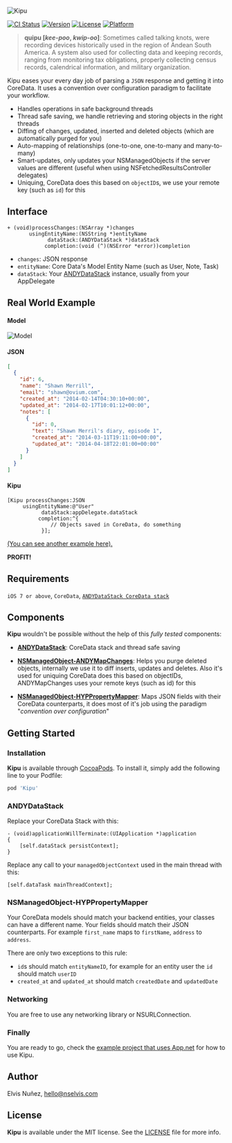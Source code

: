 ![Kipu](https://github.com/NSElvis/Kipu/blob/master/Images/logo.png)

[![CI Status](http://img.shields.io/travis/NSElvis/Kipu.svg?style=flat)](https://travis-ci.org/NSElvis/Kipu)
[![Version](https://img.shields.io/cocoapods/v/Kipu.svg?style=flat)](http://cocoadocs.org/docsets/Kipu)
[![License](https://img.shields.io/cocoapods/l/Kipu.svg?style=flat)](http://cocoadocs.org/docsets/Kipu)
[![Platform](https://img.shields.io/cocoapods/p/Kipu.svg?style=flat)](http://cocoadocs.org/docsets/Kipu)

>**quipu [*kee-poo*, *kwip-oo*]**: Sometimes called talking knots, were recording devices historically used in the region of Andean South America. A system also used for collecting data and keeping records, ranging from monitoring tax obligations, properly collecting census records, calendrical information, and military organization.

Kipu eases your every day job of parsing a `JSON` response and getting it into CoreData. It uses a convention over configuration paradigm to facilitate your workflow.

* Handles operations in safe background threads
* Thread safe saving, we handle retrieving and storing objects in the right threads
* Diffing of changes, updated, inserted and deleted objects (which are automatically purged for you)
* Auto-mapping of relationships (one-to-one, one-to-many and many-to-many)
* Smart-updates, only updates your NSManagedObjects if the server values are different (useful when using NSFetchedResultsController delegates)
* Uniquing, CoreData does this based on `objectID`s, we use your remote key (such as `id`) for this

## Interface

```objc
+ (void)processChanges:(NSArray *)changes
       usingEntityName:(NSString *)entityName
             dataStack:(ANDYDataStack *)dataStack
            completion:(void (^)(NSError *error))completion
```

* `changes`: JSON response
* `entityName`: Core Data's Model Entity Name (such as User, Note, Task)
* `dataStack`: Your [ANDYDataStack](https://github.com/NSElvis/ANDYDataStack) instance, usually from your AppDelegate

## Real World Example

#### Model

![Model](https://github.com/NSElvis/Kipu/blob/master/Images/coredata-model.png)

#### JSON

```json
[
  {
    "id": 6,
    "name": "Shawn Merrill",
    "email": "shawn@ovium.com",
    "created_at": "2014-02-14T04:30:10+00:00",
    "updated_at": "2014-02-17T10:01:12+00:00",
    "notes": [
      {
        "id": 0,
        "text": "Shawn Merril's diary, episode 1",
        "created_at": "2014-03-11T19:11:00+00:00",
        "updated_at": "2014-04-18T22:01:00+00:00"
      }
    ]
  }
]
```

#### Kipu

```objc
[Kipu processChanges:JSON
     usingEntityName:@"User"
           dataStack:appDelegate.dataStack
          completion:^{
              // Objects saved in CoreData, do something
           }];
```

[(You can see another example here).](https://github.com/NSElvis/Kipu/blob/master/Example/Example/ViewController.m#L94)

**PROFIT!**

## Requirements

`iOS 7 or above`, `CoreData`, [`ANDYDataStack CoreData stack`](https://github.com/NSElvis/ANDYDataStack)

## Components

**Kipu** wouldn't be possible without the help of this *fully tested* components:

* [**ANDYDataStack**](https://github.com/NSElvis/ANDYDataStack): CoreData stack and thread safe saving

* [**NSManagedObject-ANDYMapChanges**](https://github.com/NSElvis/NSManagedObject-ANDYMapChanges): Helps you purge deleted objects, internally we use it to diff inserts, updates and deletes. Also it's used for uniquing CoreData does this based on objectIDs, ANDYMapChanges uses your remote keys (such as id) for this

* [**NSManagedObject-HYPPropertyMapper**](https://github.com/hyperoslo/NSManagedObject-HYPPropertyMapper): Maps JSON fields with their CoreData counterparts, it does most of it's job using the paradigm "_convention over configuration_"

## Getting Started

### Installation

**Kipu** is available through [CocoaPods](http://cocoapods.org). To install it, simply add the following line to your Podfile:

```ruby
pod 'Kipu'
```

### ANDYDataStack

Replace your CoreData Stack with this:

```objc
- (void)applicationWillTerminate:(UIApplication *)application
{
    [self.dataStack persistContext];
}
```
Replace any call to your `managedObjectContext` used in the main thread with this:

```objc
[self.dataTask mainThreadContext];
```

### NSManagedObject-HYPPropertyMapper

Your CoreData models should match your backend entities, your classes can have a different name.
Your fields should match their JSON counterparts. For example `first_name` maps to `firstName`, `address` to `address`.

There are only two exceptions to this rule:

* `id`s should match `entityNameID`, for example for an entity user the `id` should match `userID`
* `created_at` and `updated_at` should match `createdDate` and `updatedDate`

### Networking

You are free to use any networking library or NSURLConnection.

### Finally

You are ready to go, check the [example project that uses App.net](https://github.com/NSElvis/Kipu/tree/master/Example) for how to use Kipu.

## Author

Elvis Nuñez, [hello@nselvis.com](mailto:hello@nselvis.com)

## License

**Kipu** is available under the MIT license. See the [LICENSE](https://github.com/NSElvis/Kipu/blob/master/LICENSE.md) file for more info.
